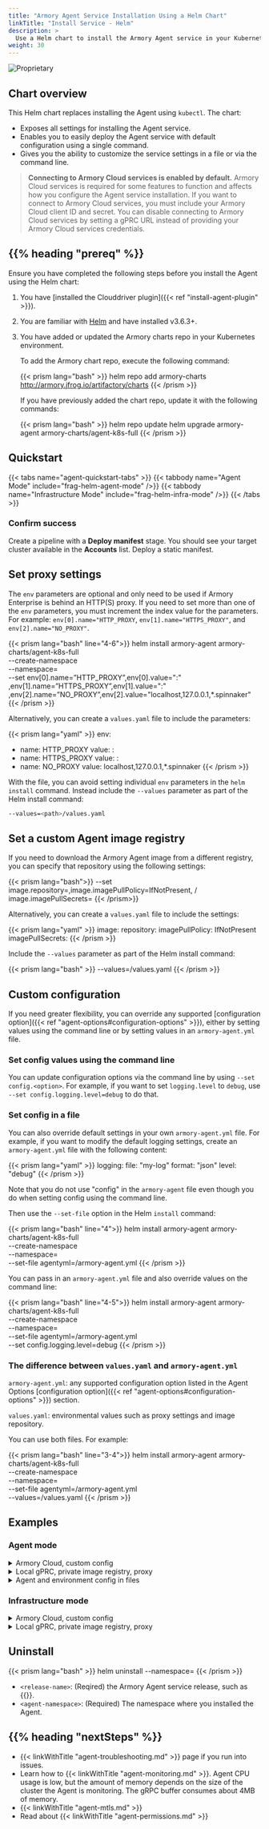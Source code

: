 ```yaml
---
title: "Armory Agent Service Installation Using a Helm Chart"
linkTitle: "Install Service - Helm"
description: >
  Use a Helm chart to install the Armory Agent service in your Kubernetes and Armory Enterprise environments.
weight: 30
---
```

![Proprietary](/images/proprietary.svg)

## Chart overview

This Helm chart replaces installing the Agent using `kubectl`. The chart:

- Exposes all settings for installing the Agent service.
- Enables you to easily deploy the Agent service with default configuration using a single command.
- Gives you the ability to customize the service settings in a file or via the command line.

>**Connecting to Armory Cloud services is enabled by default.** Armory Cloud services is required for some features to function and affects how you configure the Agent service installation. If you want to connect to Armory Cloud services, you must include your Armory Cloud client ID and secret. You can disable connecting to Armory Cloud services by setting a gPRC URL instead of providing your Armory Cloud services credentials.


## {{% heading "prereq" %}}

Ensure you have completed the following steps before you install the Agent using the Helm chart:

1. You have [installed the Clouddriver plugin]({{< ref "install-agent-plugin" >}}).
1. You are familiar with [Helm](https://helm.sh/) and have installed v3.6.3+.
1. You have added or updated the Armory charts repo in your Kubernetes environment.

   To add the Armory chart repo, execute the following command:

   {{< prism lang="bash" >}}
   helm repo add armory-charts http://armory.jfrog.io/artifactory/charts
   {{< /prism >}}

   If you have previously added the chart repo, update it with the following commands:

   {{< prism lang="bash" >}}
   helm repo update
   helm upgrade armory-agent armory-charts/agent-k8s-full
   {{< /prism >}}


## Quickstart

{{< tabs name="agent-quickstart-tabs" >}}
{{< tabbody name="Agent Mode" include="frag-helm-agent-mode" />}}
{{< tabbody name="Infrastructure Mode" include="frag-helm-infra-mode" />}}
{{< /tabs >}}

### Confirm success

Create a pipeline with a **Deploy manifest** stage. You should see your target cluster available in the **Accounts** list. Deploy a static manifest.

## Set proxy settings

The `env` parameters are optional and only need to be used if Armory Enterprise is behind an HTTP(S) proxy. If you need to set more than one of the `env` parameters, you must increment the index value for the parameters. For example: `env[0].name="HTTP_PROXY`, `env[1].name="HTTPS_PROXY"`, and `env[2].name="NO_PROXY"`.

{{< prism lang="bash" line="4-6">}}
helm install armory-agent armory-charts/agent-k8s-full \
--create-namespace \
--namespace=<agent-namespace> \
--set env[0].name=”HTTP_PROXY”,env[0].value="<hostname>:<port>" \
,env[1].name=”HTTPS_PROXY”,env[1].value="<hostname>:<port>" \
,env[2].name=”NO_PROXY”,env[2].value="localhost,127.0.0.1,*.spinnaker"
{{< /prism >}}

Alternatively, you can create a `values.yaml` file to include the parameters:

{{< prism lang="yaml" >}}
env:
  - name: HTTP_PROXY
    value: <hostname>:<port>
  - name: HTTPS_PROXY
    value: <hostname>:<port>
  - name: NO_PROXY
    value: localhost,127.0.0.1,*.spinnaker
{{< /prism >}}

With the file, you can avoid setting individual `env` parameters in the `helm install` command. Instead include the `--values` parameter as part of the Helm install command:

```bash
--values=<path>/values.yaml
```

## Set a custom Agent image registry

If you need to download the Armory Agent image from a different registry, you can specify that repository using the following settings:

{{< prism lang="bash">}}
--set image.repository=<repo-name>,image.imagePullPolicy=IfNotPresent, /
image.imagePullSecrets=<secret>
{{< /prism>}}

Alternatively, you can create a `values.yaml` file to include the settings:

{{< prism lang="yaml" >}}
image:
  repository: <repo-name>
  imagePullPolicy: IfNotPresent
  imagePullSecrets: <secret>
{{< /prism >}}

Include the `--values` parameter as part of the Helm install command:

{{< prism lang="bash" >}}
--values=<path>/values.yaml
{{< /prism >}}

## Custom configuration

If you need greater flexibility, you can override any supported [configuration option]({{< ref "agent-options#configuration-options" >}}), either by setting values using the command line or by setting values in an `armory-agent.yml` file.

### Set config values using the command line

You can update configuration options via the command line by using `--set config.<option>`. For example, if you want to set `logging.level` to `debug`, use `--set config.logging.level=debug` to do that.


### Set config in a file

You can also override default settings in your own `armory-agent.yml` file. For example, if you want to modify the default logging settings, create an `armory-agent.yml` file with the following content:

{{< prism lang="yaml" >}}
logging:
  file: "my-log"
  format: "json"
  level: "debug"
{{< /prism >}}

Note that you do not use "config" in the `armory-agent` file even though you do when setting config using the command line.

Then use the `--set-file` option in the Helm `install` command:

{{< prism lang="bash" line="4">}}
helm install armory-agent armory-charts/agent-k8s-full \
--create-namespace \
--namespace=<agent-namespace> \
--set-file agentyml=<path-to>/armory-agent.yml
{{< /prism >}}

You can pass in an `armory-agent.yml` file and also override values on the command line:

{{< prism lang="bash" line="4-5">}}
helm install armory-agent armory-charts/agent-k8s-full \
--create-namespace \
--namespace=<agent-namespace> \
--set-file agentyml=<path-to>/armory-agent.yml \
--set config.logging.level=debug
{{< /prism >}}

### The difference between `values.yaml` and `armory-agent.yml`

`armory-agent.yml`: any supported configuration option listed in the Agent Options [configuration option]({{< ref "agent-options#configuration-options" >}}) section.

`values.yaml`: environmental values such as proxy settings and image repository.

You can use both files. For example:

{{< prism lang="bash" line="3-4">}}
helm install armory-agent armory-charts/agent-k8s-full \
--create-namespace \
--namespace=<agent-namespace> \
--set-file agentyml=<path-to>/armory-agent.yml \
--values=<path-to>/values.yaml
{{< /prism >}}

## Examples

### Agent mode

<details><summary><string>Armory Cloud, custom config</strong></summary>

This example installs the Agent service into the "dev" namespace with a connection to Armory Cloud services and the following custom configuration:
- `debug` logging level
- Increase the Agent request retry attempts to 5
- Increase the time (in milliseconds) to wait between retry attempts to 5000
- Enables Prometheus.

{{< prism lang="bash" >}}
helm install armory-agent armory-charts/agent-k8s-full \
--create-namespace \
--namespace=dev \
--set hub.auth.armory.clientId=clientID123,hub.auth.armory.secret=s3cret \
,config.logging.level=debug,config.kubernetes.retries.maxRetries=5 \
,config.kubernetes.retries.backOffMs=5000,config.prometheus.enabled=true
{{< /prism >}}

The same custom configuration in an `armory-agent.yml` file:

{{< prism lang="yaml" >}}
logging:
  level: "debug"
kubernetes:
  retries:
    maxRetries: 5
    backOffMs: 5000
prometheus:
  enabled: true
{{< /prism >}}

Install the Agent with configuration in a file:

{{< prism lang="bash" >}}
helm install armory-agent armory-charts/agent-k8s-full \
--create-namespace \
--namespace=dev \
--set hub.auth.armory.clientId=clientID123,hub.auth.armory.secret=s3cret
--set-file agentyml=/Users/armory/armory-agent.yml
{{< /prism >}}

</details>

<details><summary><string>Local gPRC, private image registry, proxy</strong></summary>

This example installs the Agent service into the "dev" namespace with a local gPRC endpoint (no Armory Cloud services connection), pulls the image from a private registry, and configures proxy settings.

{{< prism lang="bash" >}}
helm install armory-agent armory-charts/agent-k8s-full \
--create-namespace \
--namespace=dev \
--set config.clouddriver.grpc=spin-clouddriver-grpc:9091 \
,image.repository=private-reg/agent-k8s \
,image.imagePullPolicy=IfNotPresent \
,image.imagePullSecrets=regcred \
,env[0].name=”HTTP_PROXY”,env[0].value="corp.proxy.com:8080" \
,env[1].name=”HTTPS_PROXY”,env[1].value="corp.proxy.com:443" \
,env[2].name=”NO_PROXY”,env[2].value="localhost,127.0.0.1,*.spinnaker"

{{< /prism >}}

The same custom configuration in a `values.yaml` file:

{{< prism lang="yaml" >}}
image:
  repository: private-reg/agent-k8s
  imagePullPolicy: IfNotPresent
  imagePullSecrets: regcred

env:
  - name: HTTP_PROXY
    value: corp.proxy.com:8080
  - name: HTTPS_PROXY
    value: corp.proxy.com:443
  - name: NO_PROXY
    value: localhost,127.0.0.1,*.spinnaker
{{< /prism >}}

Install the Agent with configuration in a file:

{{< prism lang="bash" >}}
helm install armory-agent armory-charts/agent-k8s-full \
--create-namespace \
--namespace=dev \
--values=/Users/armory/values.yaml
--set config.clouddriver.grpc=spin-clouddriver-grpc:9091
{{< /prism >}}

</details>

<details><summary><string>Agent and environment config in files</strong></summary>

This example installs the Agent service into the "dev" namespace with a connection to Armory Cloud services and the following custom Agent configuration:
- `debug` logging level
- Increase the Agent request retry attempts to 5
- Increase the time (in milliseconds) to wait between retry attempts to 5000
- Enables Prometheus.

Agent configuration in an `armory-agent.yml` file:

{{< prism lang="yaml" >}}
logging:
  level: "debug"
kubernetes:
  retries:
    maxRetries: 5
    backOffMs: 5000
prometheus:
  enabled: true
{{< /prism >}}

Additionally, a `values.yaml` file contains custom repository and proxy settings:

{{< prism lang="yaml" >}}
image:
  repository: private-reg/agent-k8s
  imagePullPolicy: IfNotPresent
  imagePullSecrets: regcred

env:
  - name: HTTP_PROXY
    value: corp.proxy.com:8080
  - name: HTTPS_PROXY
    value: corp.proxy.com:443
  - name: NO_PROXY
    value: localhost,127.0.0.1,*.spinnaker
{{< /prism >}}


Install command:

{{< prism lang="bash" >}}
helm install armory-agent armory-charts/agent-k8s-full \
--create-namespace \
--namespace=dev \
--set hub.auth.armory.clientId=clientID123,hub.auth.armory.secret=s3cret
--set-file agentyml=/Users/armory/armory-agent.yml
--vaues=/Users/amory/values.yaml
{{< /prism >}}

</details>

### Infrastructure mode


<details><summary><string>Armory Cloud, custom config</strong></summary>

This example installs the Agent service into the "dev" namespace with a connection to Armory Cloud services and the following custom configuration:
- `debug` logging level
- Increase the Agent request retry attempts to 5
- Increase the time (in milliseconds) to wait between retry attempts to 5000
- Enables Prometheus.

Create the namespace:

{{< prism lang="bash" >}}
kubectl create namespace dev
{{< /prism >}}

Create the secret:

{{< prism lang="bash" >}}
kubectl create secret generic kubeconfig --from-file=/User/armory/.kube/config -n dev
{{< /prism >}}

Install the Agent:

{{< prism lang="bash" >}}
helm install armory-agent armory-charts/agent-k8s-full \
--namespace=dev \
--set hub.auth.armory.clientId=clientID123,hub.auth.armory.secret=s3cret \
,kubeconfigs.account1.file=config \
,kubeconfigs.account1.secret=s3cr3t \
,config.logging.level=debug,config.kubernetes.retries.maxRetries=5 \
,config.kubernetes.retries.backOffMs=5000,config.prometheus.enabled=true
{{< /prism >}}

The same custom configuration in an `armory-agent.yml` file:

{{< prism lang="yaml" >}}
logging:
  level: "debug"
kubernetes:
  retries:
    maxRetries: 5
    backOffMs: 5000
prometheus:
  enabled: true
{{< /prism >}}

Install the Agent with configuration in a file:

{{< prism lang="bash" >}}
helm install armory-agent armory-charts/agent-k8s-full \
--namespace=dev \
--set hub.auth.armory.clientId=clientID123,hub.auth.armory.secret=s3cret \
,kubeconfigs.account1.file=config \
,kubeconfigs.account1.secret=s3cr3t \
--set-file agentyml=/Users/armory/armory-agent.yml
{{< /prism >}}

</details>



<details><summary><string>Local gPRC, private image registry, proxy</strong></summary>

This example installs the Agent service into the "dev" namespace with a local gPRC endpoint (no Armory Cloud services connection), pulls the image from a private registry, and configures proxy settings.

Create the namespace:

{{< prism lang="bash" >}}
kubectl create namespace dev
{{< /prism >}}

Create the secret:

{{< prism lang="bash" >}}
kubectl create secret generic kubeconfig --from-file=/User/armory/.kube/config -n dev
{{< /prism >}}

Install the Agent:

{{< prism lang="bash" >}}
helm install armory-agent armory-charts/agent-k8s-full \
--namespace=dev \
--set config.clouddriver.grpc=spin-clouddriver-grpc:9091 \
,kubeconfigs.account1.file=config \
,kubeconfigs.account1.secret=s3cr3t \
,image.repository=private-reg/agent-k8s \
,image.imagePullPolicy=IfNotPresent \
,image.imagePullSecrets=regcred \
,env[0].name=”HTTP_PROXY”,env[0].value="corp.proxy.com:8080" \
,env[1].name=”HTTPS_PROXY”,env[1].value="corp.proxy.com:443" \
,env[2].name=”NO_PROXY”,env[2].value="localhost,127.0.0.1,*.spinnaker"
{{< /prism >}}

The same custom configuration in a `values.yaml` file:

{{< prism lang="yaml" >}}
image:
  repository: private-reg/agent-k8s
  imagePullPolicy: IfNotPresent
  imagePullSecrets: regcred

env:
  - name: HTTP_PROXY
    value: corp.proxy.com:8080
  - name: HTTPS_PROXY
    value: corp.proxy.com:443
  - name: NO_PROXY
    value: localhost,127.0.0.1,*.spinnaker
{{< /prism >}}

Install the Agent with configuration in a file:

{{< prism lang="bash" >}}
helm install armory-agent armory-charts/agent-k8s-full \
--namespace=dev \
--values=/Users/armory/values.yaml
--set config.clouddriver.grpc=spin-clouddriver-grpc:9091 \
,kubeconfigs.account1.file=config \
,kubeconfigs.account1.secret=s3cr3t
{{< /prism >}}

</details>

## Uninstall

{{< prism lang="bash" >}}
helm uninstall <release-name> --namespace=<agent-namespace>
{{< /prism >}}

- `<release-name>`: (Reqired) the Armory Agent service release, such as {{<param kubesvc-version>}}.
- `<agent-namespace>`: (Required) The namespace where you installed the Agent.

## {{% heading "nextSteps" %}}

* {{< linkWithTitle "agent-troubleshooting.md" >}} page if you run into issues.
* Learn how to {{< linkWithTitle "agent-monitoring.md" >}}. Agent CPU usage is low, but the amount of memory depends on the size of the cluster the Agent is monitoring. The gRPC buffer consumes about 4MB of memory.
* {{< linkWithTitle "agent-mtls.md" >}}
* Read about {{< linkWithTitle "agent-permissions.md" >}}
</br>
</br>